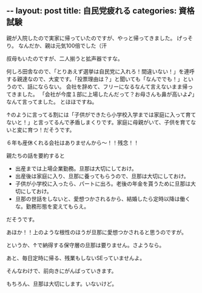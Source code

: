 --
layout: post
title: 自民党疲れる
categories: 資格試験
--

親が入院したので実家に帰っていたのですが、やっと帰ってきました。
げっそり。
なんだか、親は元気100倍でした（汗

叔母もいたのですが、二人揃うと拡声器ですな。

何しろ田舎なので、「とりあえず選挙は自民党に入れろ！間違いない！」を連呼する親達なので、大変です。「投票理由は？」と聞いても「なんででも！」というので、話にならない。
会社を辞めて、フリーになるなんて言えないまま帰ってきました。
「会社が今度１部に上場したんだって？お母さんも鼻が高いよ♪」なんて言ってました。
とほほですね。

↑のように言ってる割には「子供ができたら小学校入学までは家庭に入って育てないと！」と言ってるんで矛盾しまくりです。家庭に母親がいて、子供を育てないと変に育つ！だそうです。

６年も産休くれる会社はありませんから～！！残念！！

親たちの話を要約すると

* 出産までは上場企業勤務。旦那は大切にしておけ。
* 出産後は家庭に入り、旦那に養ってもらうので、旦那は大切にしておけ。
* 子供が小学校に入ったら、パートに出ろ。老後の年金を貰うために旦那は大切にしておけ。
* 旦那の世話をしないと、愛想つかされるから、結婚したら定時以降は働くな。勤務形態を変えてもらえ。

だそうです。

あほか！！上のような根性のほうが旦那に愛想つかされると思うのですが。

というか、↑で納得する保守層の旦那は要りません。さようなら。

あと、毎日定時に帰る、残業もしないSEっていませんよ。

そんなわけで、前向きにがんばっていきます。

もちろん、旦那は大切にします。いないけど。
